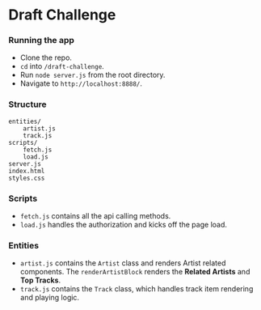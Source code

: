 # Draft Challenge

### Running the app

- Clone the repo.
- `cd` into `/draft-challenge`.
- Run `node server.js` from the root directory.
- Navigate to `http://localhost:8888/`.

### Structure
```
entities/
    artist.js
    track.js
scripts/
    fetch.js
    load.js
server.js
index.html
styles.css
```

### Scripts
- `fetch.js` contains all the api calling methods.
- `load.js` handles the authorization and kicks off the page load.

### Entities

- `artist.js` contains the `Artist` class and renders Artist related components. The `renderArtistBlock` renders the **Related Artists** and **Top Tracks**.
- `track.js` contains the `Track` class, which handles track item rendering and playing logic.